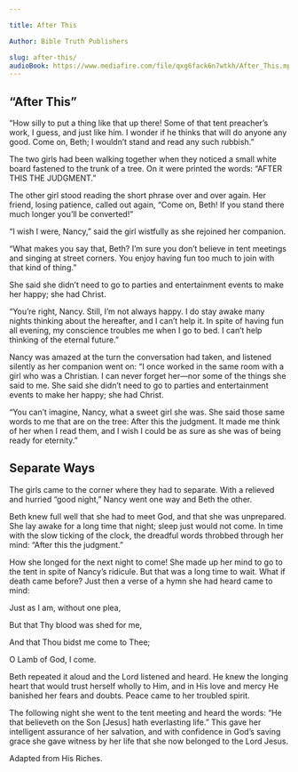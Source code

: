```yaml
---

title: After This

Author: Bible Truth Publishers

slug: after-this/
audioBook: https://www.mediafire.com/file/qxg6fack6n7wtkh/After_This.mp3/file
---
```




## “After This”

“How silly to put a thing like that up there! Some of that tent preacher’s work, I guess, and just like him. I wonder if he thinks that will do anyone any good. Come on, Beth; I wouldn’t stand and read any such rubbish.”

The two girls had been walking together when they noticed a small white board fastened to the trunk of a tree. On it were printed the words: “AFTER THIS THE JUDGMENT.”



The other girl stood reading the short phrase over and over again. Her friend, losing patience, called out again, “Come on, Beth! If you stand there much longer you’ll be converted!”



“I wish I were, Nancy,” said the girl wistfully as she rejoined her companion.



“What makes you say that, Beth? I’m sure you don’t believe in tent meetings and singing at street corners. You enjoy having fun too much to join with that kind of thing.”



She said she didn’t need to go to parties and entertainment events to make her happy; she had Christ.

“You’re right, Nancy. Still, I’m not always happy. I do stay awake many nights thinking about the hereafter, and I can’t help it. In spite of having fun all evening, my conscience troubles me when I go to bed. I can’t help thinking of the eternal future.”



Nancy was amazed at the turn the conversation had taken, and listened silently as her companion went on: “I once worked in the same room with a girl who was a Christian. I can never forget her―nor some of the things she said to me. She said she didn’t need to go to parties and entertainment events to make her happy; she had Christ.



“You can’t imagine, Nancy, what a sweet girl she was. She said those same words to me that are on the tree: After this the judgment. It made me think of her when I read them, and I wish I could be as sure as she was of being ready for eternity.”



## Separate Ways



The girls came to the corner where they had to separate. With a relieved and hurried “good night,” Nancy went one way and Beth the other.



Beth knew full well that she had to meet God, and that she was unprepared. She lay awake for a long time that night; sleep just would not come. In time with the slow ticking of the clock, the dreadful words throbbed through her mind: “After this the judgment.”



How she longed for the next night to come! She made up her mind to go to the tent in spite of Nancy’s ridicule. But that was a long time to wait. What if death came before? Just then a verse of a hymn she had heard came to mind:



Just as I am, without one plea,



But that Thy blood was shed for me,



And that Thou bidst me come to Thee;



O Lamb of God, I come.



Beth repeated it aloud and the Lord listened and heard. He knew the longing heart that would trust herself wholly to Him, and in His love and mercy He banished her fears and doubts. Peace came to her troubled spirit.



The following night she went to the tent meeting and heard the words: “He that believeth on the Son [Jesus] hath everlasting life.” This gave her intelligent assurance of her salvation, and with confidence in God’s saving grace she gave witness by her life that she now belonged to the Lord Jesus.



Adapted from His Riches.